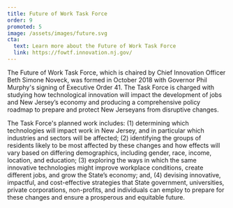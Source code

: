 ```yaml
---
title: Future of Work Task Force
order: 9
promoted: 5
image: /assets/images/future.svg
cta:
  text: Learn more about the Future of Work Task Force
  link: https://fowtf.innovation.nj.gov/
---
```


The Future of Work Task Force, which is chaired by Chief Innovation Officer Beth Simone Noveck, was formed in October 2018 with Governor Phil Murphy's signing of Executive Order 41. The Task Force is charged with studying how technological innovation will impact the development of jobs and New Jersey’s economy and producing a comprehensive policy roadmap to prepare and protect New Jerseyans from disruptive changes.

The Task Force's planned work includes: (1) determining which technologies will impact work in New Jersey, and in particular which industries and sectors will be affected; (2) identifying the groups of residents likely to be most affected by these changes and how effects will vary based on differing demographics, including gender, race, income, location, and education; (3) exploring the ways in which the same innovative technologies might improve workplace conditions, create different jobs, and grow the State’s economy; and, (4) devising innovative, impactful, and cost-effective strategies that State government, universities, private corporations, non-profits, and individuals can employ to prepare for these changes and ensure a prosperous and equitable future.
